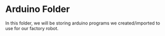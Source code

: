 # Arduino Folder
In this folder, we will be storing arduino programs we created/imported to use for our factory robot.